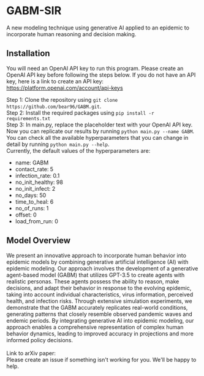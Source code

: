 # GABM-SIR
A new modeling technique using generative AI applied to an epidemic to incorporate human reasoning and decision making.

## Installation
You will need an OpenAI API key to run this program. Please create an OpenAI API key before following the steps below.
If you do not have an API key, here is a link to create an API key: https://platform.openai.com/account/api-keys

Step 1: Clone the repository using `git clone https://github.com/bear96/GABM.git`. <br>
Step 2: Install the required packages using `pip install -r requirements.txt` <br>
Step 3: In main.py, replace the placeholder text with your OpenAI API key. Now you can replicate our results by running `python main.py --name GABM`. You can check all the available hyperparameters that you can change in detail by running `python main.py --help`. <br>
Currently, the default values of the hyperparameters are: <br>
* name: GABM
* contact_rate: 5
* infection_rate: 0.1
* no_init_healthy: 98
* no_init_infect: 2
* no_days: 50
* time_to_heal: 6
* no_of_runs: 1
* offset: 0
* load_from_run: 0

## Model Overview
We present an innovative approach to incorporate human behavior into epidemic models by combining generative artificial intelligence (AI) with epidemic modeling. Our approach involves the development of a generative agent-based model (GABM) that utilizes GPT-3.5 to create agents with realistic personas. These agents possess the ability to reason, make decisions, and adapt their behavior in response to the evolving epidemic, taking into account individual characteristics, virus information, perceived health, and infection risks. Through extensive simulation experiments, we demonstrate that the GABM accurately replicates real-world conditions, generating patterns that closely resemble observed pandemic waves and endemic periods. By integrating generative AI into epidemic modeling, our approach enables a comprehensive representation of complex human behavior dynamics, leading to improved accuracy in projections and more informed policy decisions. <br>
<br>
Link to arXiv paper:
<br>
Please create an issue if something isn't working for you. We'll be happy to help.
